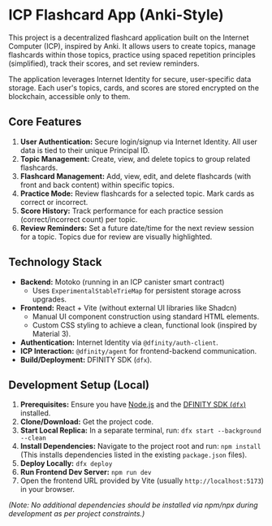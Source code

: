 # ICP Flashcard App (Anki-Style)

This project is a decentralized flashcard application built on the Internet Computer (ICP), inspired by Anki. It allows users to create topics, manage flashcards within those topics, practice using spaced repetition principles (simplified), track their scores, and set review reminders.

The application leverages Internet Identity for secure, user-specific data storage. Each user's topics, cards, and scores are stored encrypted on the blockchain, accessible only to them.

## Core Features

1.  **User Authentication:** Secure login/signup via Internet Identity. All user data is tied to their unique Principal ID.
2.  **Topic Management:** Create, view, and delete topics to group related flashcards.
3.  **Flashcard Management:** Add, view, edit, and delete flashcards (with front and back content) within specific topics.
4.  **Practice Mode:** Review flashcards for a selected topic. Mark cards as correct or incorrect.
5.  **Score History:** Track performance for each practice session (correct/incorrect count) per topic.
6.  **Review Reminders:** Set a future date/time for the next review session for a topic. Topics due for review are visually highlighted.

## Technology Stack

*   **Backend:** Motoko (running in an ICP canister smart contract)
    *   Uses `ExperimentalStableTrieMap` for persistent storage across upgrades.
*   **Frontend:** React + Vite (without external UI libraries like Shadcn)
    *   Manual UI component construction using standard HTML elements.
    *   Custom CSS styling to achieve a clean, functional look (inspired by Material 3).
*   **Authentication:** Internet Identity via `@dfinity/auth-client`.
*   **ICP Interaction:** `@dfinity/agent` for frontend-backend communication.
*   **Build/Deployment:** DFINITY SDK (`dfx`).

## Development Setup (Local)

1.  **Prerequisites:** Ensure you have [Node.js](https://nodejs.org/) and the [DFINITY SDK (`dfx`)](https://internetcomputer.org/docs/current/developer-docs/getting-started/install/) installed.
2.  **Clone/Download:** Get the project code.
3.  **Start Local Replica:** In a separate terminal, run: `dfx start --background --clean`
4.  **Install Dependencies:** Navigate to the project root and run: `npm install` (This installs dependencies listed in the existing `package.json` files).
5.  **Deploy Locally:** `dfx deploy`
6.  **Run Frontend Dev Server:** `npm run dev`
7.  Open the frontend URL provided by Vite (usually `http://localhost:5173`) in your browser.

*(Note: No additional dependencies should be installed via npm/npx during development as per project constraints.)*